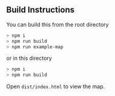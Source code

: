 ## Build Instructions

You can build this from the root directory

```bash
> npm i
> npm run build
> npm run example-map
```

or in this directory

```bash
> npm i
> npm run build
```

Open `dist/index.html` to view the map.
